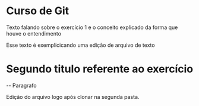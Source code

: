 # Curso de Git


Texto falando sobre o exercício 1 e o conceito explicado da forma que houve o entendimento


Esse texto é exemplicicando uma edição de arquivo de texto

# Segundo titulo referente ao exercício

-- 
Paragrafo


Edição do arquivo logo após clonar na segunda pasta. 